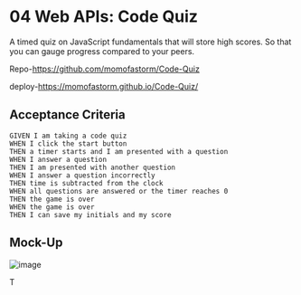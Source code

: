 # 04 Web APIs: Code Quiz
A timed quiz on JavaScript fundamentals that will store high scores.
So that you can gauge progress compared to your peers.

Repo-https://github.com/momofastorm/Code-Quiz 

deploy-https://momofastorm.github.io/Code-Quiz/


## Acceptance Criteria

```
GIVEN I am taking a code quiz
WHEN I click the start button
THEN a timer starts and I am presented with a question
WHEN I answer a question
THEN I am presented with another question
WHEN I answer a question incorrectly
THEN time is subtracted from the clock
WHEN all questions are answered or the timer reaches 0
THEN the game is over
WHEN the game is over
THEN I can save my initials and my score
```

## Mock-Up
![image](https://user-images.githubusercontent.com/127702972/231580048-819f83b3-6cc9-48c1-a9ac-8a0eca335653.png)

T
